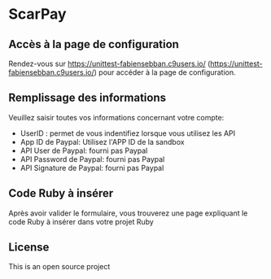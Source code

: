 
# ScarPay

## Accès à la page de configuration

Rendez-vous sur https://unittest-fabiensebban.c9users.io/ (https://unittest-fabiensebban.c9users.io/) pour accéder à la page de configuration.

## Remplissage des informations

Veuillez saisir toutes vos informations concernant votre compte: 

- UserID : permet de vous indentifiez lorsque vous utilisez les API
- App ID de Paypal: Utilisez l'APP ID de la sandbox
- API User de Paypal: fourni pas Paypal
- API Password de Paypal: fourni pas Paypal
- API Signature de Paypal: fourni pas Paypal

## Code Ruby à insérer

Après avoir valider le formulaire, vous trouverez une page expliquant le code Ruby à insérer dans votre projet Ruby


## License

This is an open source project
